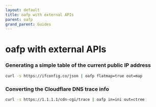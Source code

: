 ```yaml
---
layout: default
title: oafp with external APIs
parent: oafp
grand_parent: Guides
---
```


# oafp with external APIs

### Generating a simple table of the current public IP address
```bash
curl -s https://ifconfig.co/json | oafp flatmap=true out=map
```

### Converting the Cloudflare DNS trace info
```bash
curl -s https://1.1.1.1/cdn-cgi/trace | oafp in=ini out=ctree
```